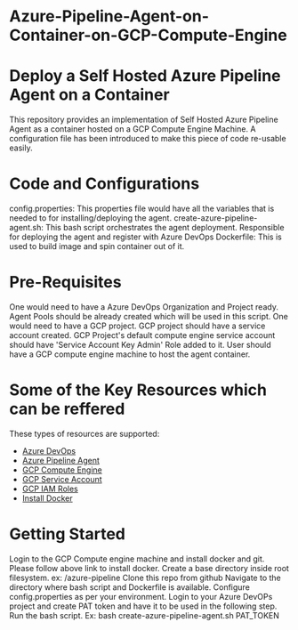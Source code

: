 # Azure-Pipeline-Agent-on-Container-on-GCP-Compute-Engine

# Deploy a Self Hosted Azure Pipeline Agent on a Container

This repository provides an implementation of Self Hosted Azure Pipeline Agent as a container hosted on a GCP Compute Engine Machine.
A configuration file has been introduced to make this piece of code re-usable easily.

# Code and Configurations

config.properties: This properties file would have all the variables that is needed to for installing/deploying the agent.
create-azure-pipeline-agent.sh: This bash script orchestrates the agent deployment. Responsible for deploying the agent and register with Azure DevOps
Dockerfile: This is used to build image and spin container out of it.

# Pre-Requisites

One would need to have a Azure DevOps Organization and Project ready. Agent Pools should be already created which will be used in this script.
One would need to have a GCP project. GCP project should have a service account created.
GCP Project's default compute engine service account should have 'Service Account Key Admin' Role added to it.
User should have a GCP compute engine machine to host the agent container.

# Some of the Key Resources which can be reffered

These types of resources are supported:

* [Azure DevOps](https://docs.microsoft.com/en-us/azure/devops/user-guide/what-is-azure-devops?view=azure-devops)
* [Azure Pipeline Agent](https://docs.microsoft.com/en-us/azure/devops/pipelines/agents/agents?view=azure-devops&tabs=browser)
* [GCP Compute Engine](https://cloud.google.com/compute/docs)
* [GCP Service Account](https://cloud.google.com/iam/docs/service-accounts)
* [GCP IAM Roles](https://cloud.google.com/iam/docs/overview)
* [Install Docker](https://docs.docker.com/engine/install/)


# Getting Started

Login to the GCP Compute engine machine and install docker and git. Please follow above link to install docker.
Create a base directory inside root filesystem. ex: /azure-pipeline
Clone this repo from github
Navigate to the directory where bash script and Dockerfile is available.
Configure config.properties as per your environment.
Login to your Azure DevOPs project and create PAT token and have it to be used in the following step.
Run the bash script. Ex:  bash create-azure-pipeline-agent.sh PAT_TOKEN
